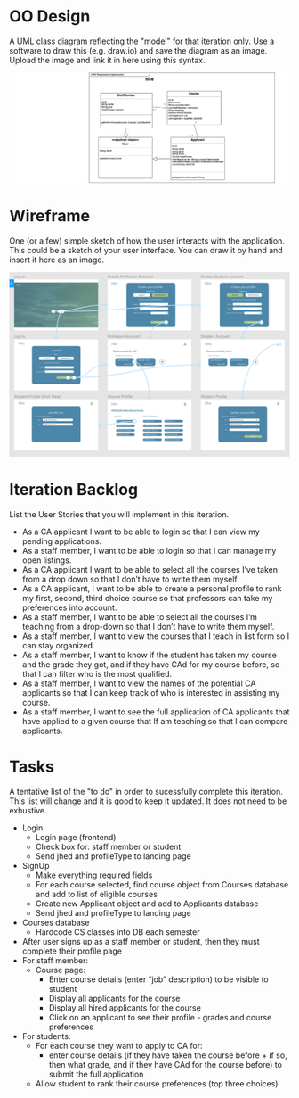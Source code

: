 # OO Design
A UML class diagram reflecting the "model" for that iteration only.
Use a software to draw this (e.g. draw.io) and save the diagram as an image. 
Upload the image and link it in here using this syntax.

![UML Diagram](./img/uml.png)

# Wireframe
One (or a few) simple sketch of how the user interacts with the application. 
This could be a sketch of your user interface. 
You can draw it by hand and insert it here as an image.

![Wireframe](./img/wireframe.png)

# Iteration Backlog
List the User Stories that you will implement in this iteration.

- As a CA applicant I want to be able to login so that I can view my pending applications.
- As a staff member, I want to be able to login so that I can manage my open listings.
- As a CA applicant I want to be able to select all the courses I’ve taken from a drop down so that I don’t have to write them myself.
- As a CA applicant, I want to be able to create a personal profile to rank my first, second, third choice course so that professors can take my preferences into account.
- As a staff member, I want to be able to select all the courses I’m teaching from a drop-down so that I don’t have to write them myself.
- As a staff member, I want to view the courses that I teach in list form so I can stay organized.
- As a staff member, I want to know if the student has taken my course and the grade they got, and if they have CAd for my course before, so that I can filter who is the most qualified.
- As a staff member, I want to view the names of the potential CA applicants so that I can keep track of who is interested in assisting my course.
- As a staff member, I want to see the full application of CA applicants that have applied to a given course that If am teaching so that I can compare applicants.


# Tasks
A tentative list of the "to do" in order to sucessfully complete this iteration. 
This list will change and it is good to keep it updated. 
It does not need to be exhustive.

- Login
    - Login page (frontend)
    - Check box for: staff member or student
    - Send jhed and profileType to landing page
- SignUp
    - Make everything required fields
    - For each course selected, find course object from Courses database and add to list of eligible courses
    - Create new Applicant object and add to Applicants database
    - Send jhed and profileType to landing page
- Courses database
    - Hardcode CS classes into DB each semester
- After user signs up as a staff member or student, then they must complete their profile page
- For staff member:
    - Course page:
        - Enter course details (enter “job” description) to be visible to student
        - Display all applicants for the course
        - Display all hired applicants for the course
        - Click on an applicant to see their profile - grades and course preferences
- For students:
    - For each course they want to apply to CA for:
        - enter course details (if they have taken the course before + if so, then what grade, and if they have CAd for the course before) to submit the full application 
    - Allow student to rank their course preferences (top three choices)


